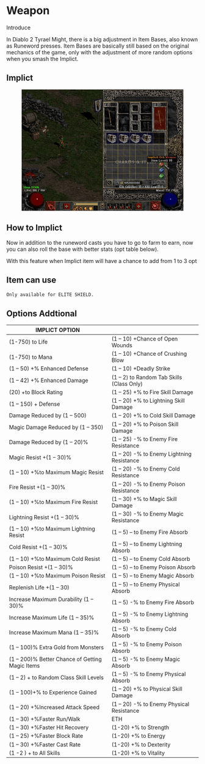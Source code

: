 # Weapon

Introduce

In Diablo 2 Tyrael Might, there is a big adjustment in Item Bases, also known as Runeword presses. Item Bases are basically still based on the original mechanics of the game, only with the adjustment of more random options when you smash the Implict.



## Implict

<figure><img src="../../../.gitbook/assets/image (59).png" alt=""><figcaption></figcaption></figure>

## How to Implict



Now in addition to the runeword casts you have to go to farm to earn, now you can also roll the base with better stats (opt table below).&#x20;

With this feature when Implict item will have a chance to add from 1 to 3 opt



## Item can use

```
Only available for ELITE SHIELD.
```



## Options Addtional

| IMPLICT OPTION                                  |                                           |
| ----------------------------------------------- | ----------------------------------------- |
| (1-750) to Life                                 | (1 – 10) +Chance of Open Wounds           |
| (1-750) to Mana                                 | (1 – 10) +Chance of Crushing Blow         |
| (1 – 50) +% Enhanced Defense                    | (1 – 10) +Deadly Strike                   |
| (1 – 42) +% Enhanced Damage                     | (1 – 2) to Random Tab Skills (Class Only) |
| (20) +to Block Rating                           | (1 – 25) +% to Fire Skill Damage          |
| (1 – 150) + Defense                             | (1 – 20) +% to Lightning Skill Damage     |
| Damage Reduced by (1 – 500)                     | (1 – 20) +% to Cold Skill Damage          |
| Magic Damage Reduced by (1 – 350)               | (1 – 20) +% to Poison Skill Damage        |
| Damage Reduced by (1 – 20)%                     | (1 – 25) -% to Enemy Fire Resistance      |
| Magic Resist +(1 – 30)%                         | (1 – 20) -% to Enemy Lightning Resistance |
| (1 – 10) +%to Maximum Magic Resist              | (1 – 20) -% to Enemy Cold Resistance      |
| Fire Resist +(1 – 30)%                          | (1 – 20) -% to Enemy Poison Resistance    |
| (1 – 10) +%to Maximum Fire Resist               | (1 – 30) +% to Magic Skill Damage         |
| Lightning Resist +(1 – 30)%                     | (1 – 30) -% to Enemy Magic Resistance     |
| (1 – 10) +%to Maximum Lightning Resist          | (1 – 5) – to Enemy Fire Absorb            |
| Cold Resist +(1 – 30)%                          | (1 – 5) – to Enemy Lightning Absorb       |
| (1 – 10) +%to Maximum Cold Resist               | (1 – 5) – to Enemy Cold Absorb            |
| Poison Resist +(1 – 30)%                        | (1 – 5) – to Enemy Poison Absorb          |
| (1 – 10) +%to Maximum Poison Resist             | (1 – 5) – to Enemy Magic Absorb           |
| Replenish Life +(1 – 30)                        | (1 – 5) – to Enemy Physical Absorb        |
| Increase Maximum Durability (1 – 30)%           | (1 – 5) -% to Enemy Fire Absorb           |
| Increase Maximum Life (1 – 35)%                 | (1 – 5) -% to Enemy Lightning Absorb      |
| Increase Maximum Mana (1 – 35)%                 | (1 – 5) -% to Enemy Cold Absorb           |
| (1 – 100)% Extra Gold from Monsters             | (1 – 5) -% to Enemy Poison Absorb         |
| (1 – 200)% Better Chance of Getting Magic Items | (1 – 5) -% to Enemy Magic Absorb          |
| (1 – 2) + to Random Class Skill Levels          | (1 – 5) -% to Enemy Physical Absorb       |
| (1 – 100)+% to Experience Gained                | (1 – 20) +% to Physical Skill Damage      |
| (1 – 20) +%Increased Attack Speed               | (1 – 20) -% to Enemy Physical Resistance  |
| (1 – 30) +%Faster Run/Walk                      | ETH                                       |
| (1 – 30) +%Faster Hit Recovery                  | (1-20) +% to Strength                     |
| (1 – 25) +%Faster Block Rate                    | (1-20) +% to Energy                       |
| (1 – 30) +%Faster Cast Rate                     | (1-20) +% to Dexterity                    |
| (1 -2 ) + to All Skills                         | (1-20) +% to Vitality                     |

